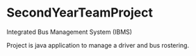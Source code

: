 # SecondYearTeamProject
Integrated Bus Management System (IBMS)

Project is java application to manage a driver and bus rostering.



